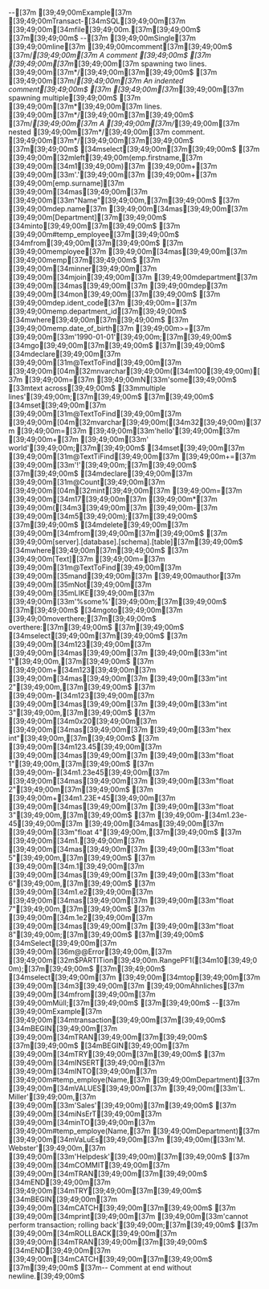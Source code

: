 --[37m [39;49;00mExample[37m [39;49;00mTransact-[34mSQL[39;49;00m[37m [39;49;00m[34mfile[39;49;00m.[37m[39;49;00m$
[37m[39;49;00m$
--[37m [39;49;00mSingle[37m [39;49;00mline[37m [39;49;00mcomment[37m[39;49;00m$
[37m/*[39;49;00m[37m A comment [39;49;00m$
[37m [39;49;00m[37m*[39;49;00m[37m spawning two lines. [39;49;00m[37m*/[39;49;00m[37m[39;49;00m$
[37m                         [39;49;00m[37m/*[39;49;00m[37m An indented comment[39;49;00m$
[37m                          [39;49;00m[37m*[39;49;00m[37m spawning multiple[39;49;00m$
[37m                          [39;49;00m[37m*[39;49;00m[37m lines. [39;49;00m[37m*/[39;49;00m[37m[39;49;00m$
[37m/*[39;49;00m[37m A [39;49;00m[37m/*[39;49;00m[37m nested [39;49;00m[37m*/[39;49;00m[37m comment. [39;49;00m[37m*/[39;49;00m[37m[39;49;00m$
[37m[39;49;00m$
[34mselect[39;49;00m[37m[39;49;00m$
[37m    [39;49;00m[32mleft[39;49;00m(emp.firstname,[37m [39;49;00m[34m1[39;49;00m)[37m [39;49;00m+[37m [39;49;00m[33m'.'[39;49;00m[37m [39;49;00m+[37m [39;49;00m[emp.surname][37m [39;49;00m[34mas[39;49;00m[37m [39;49;00m[33m"Name"[39;49;00m,[37m[39;49;00m$
[37m    [39;49;00mdep.name[37m [39;49;00m[34mas[39;49;00m[37m [39;49;00m[Department][37m[39;49;00m$
[34minto[39;49;00m[37m[39;49;00m$
[37m    [39;49;00m#temp_employee[37m[39;49;00m$
[34mfrom[39;49;00m[37m[39;49;00m$
[37m    [39;49;00memployee[37m [39;49;00m[34mas[39;49;00m[37m [39;49;00memp[37m[39;49;00m$
[37m    [39;49;00m[34minner[39;49;00m[37m [39;49;00m[34mjoin[39;49;00m[37m [39;49;00mdepartment[37m [39;49;00m[34mas[39;49;00m[37m [39;49;00mdep[37m [39;49;00m[34mon[39;49;00m[37m[39;49;00m$
[37m       [39;49;00mdep.ident_code[37m [39;49;00m=[37m [39;49;00memp.department_id[37m[39;49;00m$
[34mwhere[39;49;00m[37m[39;49;00m$
[37m    [39;49;00memp.date_of_birth[37m [39;49;00m>=[37m [39;49;00m[33m'1990-01-01'[39;49;00m;[37m[39;49;00m$
[34mgo[39;49;00m[37m[39;49;00m$
[37m[39;49;00m$
[34mdeclare[39;49;00m[37m [39;49;00m[31m@TextToFind[39;49;00m[37m [39;49;00m[04m[32mnvarchar[39;49;00m([34m100[39;49;00m)[37m [39;49;00m=[37m [39;49;00mN[33m'some[39;49;00m$
[33mtext across[39;49;00m$
[33mmultiple lines'[39;49;00m;[37m[39;49;00m$
[37m[39;49;00m$
[34mset[39;49;00m[37m [39;49;00m[31m@TextToFind[39;49;00m[37m [39;49;00m[04m[32mvarchar[39;49;00m([34m32[39;49;00m)[37m [39;49;00m=[37m [39;49;00m[33m'hello'[39;49;00m[37m [39;49;00m+[37m [39;49;00m[33m' world'[39;49;00m;[37m[39;49;00m$
[34mset[39;49;00m[37m [39;49;00m[31m@TextTiFind[39;49;00m[37m [39;49;00m+=[37m [39;49;00m[33m'!'[39;49;00m;[37m[39;49;00m$
[37m[39;49;00m$
[34mdeclare[39;49;00m[37m [39;49;00m[31m@Count[39;49;00m[37m [39;49;00m[04m[32mint[39;49;00m[37m [39;49;00m=[37m [39;49;00m[34m17[39;49;00m[37m [39;49;00m*[37m [39;49;00m([34m3[39;49;00m[37m [39;49;00m-[37m [39;49;00m[34m5[39;49;00m);[37m[39;49;00m$
[37m[39;49;00m$
[34mdelete[39;49;00m[37m [39;49;00m[34mfrom[39;49;00m[37m[39;49;00m$
[37m    [39;49;00m[server].[database].[schema].[table][37m[39;49;00m$
[34mwhere[39;49;00m[37m[39;49;00m$
[37m    [39;49;00m[Text][37m [39;49;00m=[37m [39;49;00m[31m@TextToFind[39;49;00m[37m [39;49;00m[35mand[39;49;00m[37m [39;49;00mauthor[37m [39;49;00m[35mNot[39;49;00m[37m [39;49;00m[35mLIKE[39;49;00m[37m [39;49;00m[33m'%some%'[39;49;00m;[37m[39;49;00m$
[37m[39;49;00m$
[34mgoto[39;49;00m[37m [39;49;00moverthere;[37m[39;49;00m$
overthere:[37m[39;49;00m$
[37m[39;49;00m$
[34mselect[39;49;00m[37m[39;49;00m$
[37m    [39;49;00m[34m123[39;49;00m[37m [39;49;00m[34mas[39;49;00m[37m [39;49;00m[33m"int 1"[39;49;00m,[37m[39;49;00m$
[37m    [39;49;00m+[34m123[39;49;00m[37m [39;49;00m[34mas[39;49;00m[37m [39;49;00m[33m"int 2"[39;49;00m,[37m[39;49;00m$
[37m    [39;49;00m-[34m123[39;49;00m[37m [39;49;00m[34mas[39;49;00m[37m [39;49;00m[33m"int 3"[39;49;00m,[37m[39;49;00m$
[37m    [39;49;00m[34m0x20[39;49;00m[37m [39;49;00m[34mas[39;49;00m[37m [39;49;00m[33m"hex int"[39;49;00m,[37m[39;49;00m$
[37m    [39;49;00m[34m123.45[39;49;00m[37m [39;49;00m[34mas[39;49;00m[37m [39;49;00m[33m"float 1"[39;49;00m,[37m[39;49;00m$
[37m    [39;49;00m-[34m1.23e45[39;49;00m[37m [39;49;00m[34mas[39;49;00m[37m [39;49;00m[33m"float 2"[39;49;00m[37m[39;49;00m$
[37m    [39;49;00m+[34m1.23E+45[39;49;00m[37m [39;49;00m[34mas[39;49;00m[37m [39;49;00m[33m"float 3"[39;49;00m,[37m[39;49;00m$
[37m    [39;49;00m-[34m1.23e-45[39;49;00m[37m [39;49;00m[34mas[39;49;00m[37m [39;49;00m[33m"float 4"[39;49;00m,[37m[39;49;00m$
[37m    [39;49;00m[34m1.[39;49;00m[37m [39;49;00m[34mas[39;49;00m[37m [39;49;00m[33m"float 5"[39;49;00m,[37m[39;49;00m$
[37m    [39;49;00m[34m.1[39;49;00m[37m [39;49;00m[34mas[39;49;00m[37m [39;49;00m[33m"float 6"[39;49;00m,[37m[39;49;00m$
[37m    [39;49;00m[34m1.e2[39;49;00m[37m [39;49;00m[34mas[39;49;00m[37m [39;49;00m[33m"float 7"[39;49;00m,[37m[39;49;00m$
[37m    [39;49;00m[34m.1e2[39;49;00m[37m [39;49;00m[34mas[39;49;00m[37m [39;49;00m[33m"float 8"[39;49;00m;[37m[39;49;00m$
[37m[39;49;00m$
[34mSelect[39;49;00m[37m [39;49;00m[36m@@Error[39;49;00m,[37m [39;49;00m[32m$PARTITion[39;49;00m.RangePF1([34m10[39;49;00m);[37m[39;49;00m$
[37m[39;49;00m$
[34mselect[39;49;00m[37m [39;49;00m[34mtop[39;49;00m[37m [39;49;00m[34m3[39;49;00m[37m [39;49;00mÄhnliches[37m [39;49;00m[34mfrom[39;49;00m[37m [39;49;00mMüll;[37m[39;49;00m$
[37m[39;49;00m$
--[37m [39;49;00mExample[37m [39;49;00m[34mtransaction[39;49;00m[37m[39;49;00m$
[34mBEGIN[39;49;00m[37m [39;49;00m[34mTRAN[39;49;00m[37m[39;49;00m$
[37m[39;49;00m$
[34mBEGIN[39;49;00m[37m [39;49;00m[34mTRY[39;49;00m[37m[39;49;00m$
[37m   [39;49;00m[34mINSERT[39;49;00m[37m [39;49;00m[34mINTO[39;49;00m[37m [39;49;00m#temp_employe(Name,[37m [39;49;00mDepartment)[37m [39;49;00m[34mVALUES[39;49;00m[37m [39;49;00m([33m'L. Miller'[39;49;00m,[37m [39;49;00m[33m'Sales'[39;49;00m)[37m[39;49;00m$
[37m   [39;49;00m[34miNsErT[39;49;00m[37m [39;49;00m[34minTO[39;49;00m[37m [39;49;00m#temp_employe(Name,[37m [39;49;00mDepartment)[37m [39;49;00m[34mVaLuEs[39;49;00m[37m [39;49;00m([33m'M. Webster'[39;49;00m,[37m [39;49;00m[33m'Helpdesk'[39;49;00m)[37m[39;49;00m$
[37m   [39;49;00m[34mCOMMIT[39;49;00m[37m [39;49;00m[34mTRAN[39;49;00m[37m[39;49;00m$
[34mEND[39;49;00m[37m [39;49;00m[34mTRY[39;49;00m[37m[39;49;00m$
[34mBEGIN[39;49;00m[37m [39;49;00m[34mCATCH[39;49;00m[37m[39;49;00m$
[37m   [39;49;00m[34mprint[39;49;00m[37m [39;49;00m[33m'cannot perform transaction; rolling back'[39;49;00m;[37m[39;49;00m$
[37m   [39;49;00m[34mROLLBACK[39;49;00m[37m [39;49;00m[34mTRAN[39;49;00m[37m[39;49;00m$
[34mEND[39;49;00m[37m [39;49;00m[34mCATCH[39;49;00m[37m[39;49;00m$
[37m[39;49;00m$
[37m-- Comment at end without newline.[39;49;00m$

